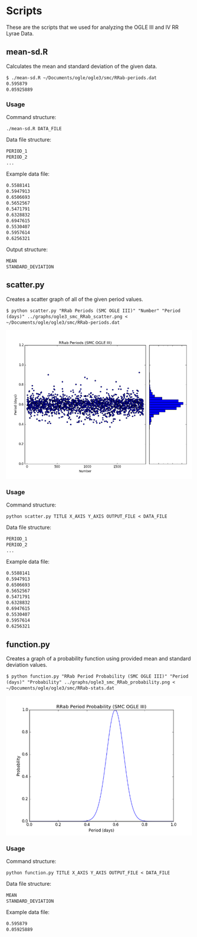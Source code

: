 # Scripts
These are the scripts that we used for analyzing the OGLE III and IV RR Lyrae Data.

## mean-sd.R
Calculates the mean and standard deviation of the given data.

```
$ ./mean-sd.R ~/Documents/ogle/ogle3/smc/RRab-periods.dat
0.595879 
0.05925889
```

### Usage
Command structure:

```
./mean-sd.R DATA_FILE
```

Data file structure:

```
PERIOD_1
PERIOD_2
...
```

Example data file:

```
0.5588141
0.5947913
0.6506693
0.5652567
0.5471791
0.6328832
0.6947615
0.5530407
0.5957614
0.6256321
```

Output structure:

```
MEAN
STANDARD_DEVIATION
```

## scatter.py
Creates a scatter graph of all of the given period values.

```
$ python scatter.py "RRab Periods (SMC OGLE III)" "Number" "Period (days)" ../graphs/ogle3_smc_RRab_scatter.png < ~/Documents/ogle/ogle3/smc/RRab-periods.dat
```

![scatter.py example](../graphs/ogle3_smc_RRab_scatter.png)

### Usage
Command structure:

```
python scatter.py TITLE X_AXIS Y_AXIS OUTPUT_FILE < DATA_FILE
```

Data file structure:

```
PERIOD_1
PERIOD_2
...
```

Example data file:

```
0.5588141
0.5947913
0.6506693
0.5652567
0.5471791
0.6328832
0.6947615
0.5530407
0.5957614
0.6256321
```

## function.py
Creates a graph of a probability function using provided mean and standard deviation values.

```
$ python function.py "RRab Period Probability (SMC OGLE III)" "Period (days)" "Probability" ../graphs/ogle3_smc_RRab_probability.png < ~/Documents/ogle/ogle3/smc/RRab-stats.dat
```

![function.py example](../graphs/ogle3_smc_RRab_probability.png)

### Usage
Command structure:

```
python function.py TITLE X_AXIS Y_AXIS OUTPUT_FILE < DATA_FILE
```

Data file structure:

```
MEAN
STANDARD_DEVIATION
```

Example data file:

```
0.595879
0.05925889
```

